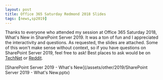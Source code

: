 ```yaml
---
layout: post
title: Office 365 Saturday Redmond 2018 Slides
tags: [news,sp2019]
---
```


Thanks to everyone who attended my session at Office 365 Saturday 2018, What's New in SharePoint Server 2019. It was a ton of fun and I appreciated the interactivity and questions. As requested, the slides are attached. Some of this won't make sense without context, so if you have questions on SharePoint Server 2019, feel free to ask! Best places to ask would be on [TechNet](https://social.technet.microsoft.com/Forums/sharepoint/en-US/home?forum=SP2019) or [Reddit](http://reddit.com/r/sharepoint).

[SharePoint Server 2019 - What's New](/assets/other/2019/SharePoint Server 2019 - What's New.pptx)